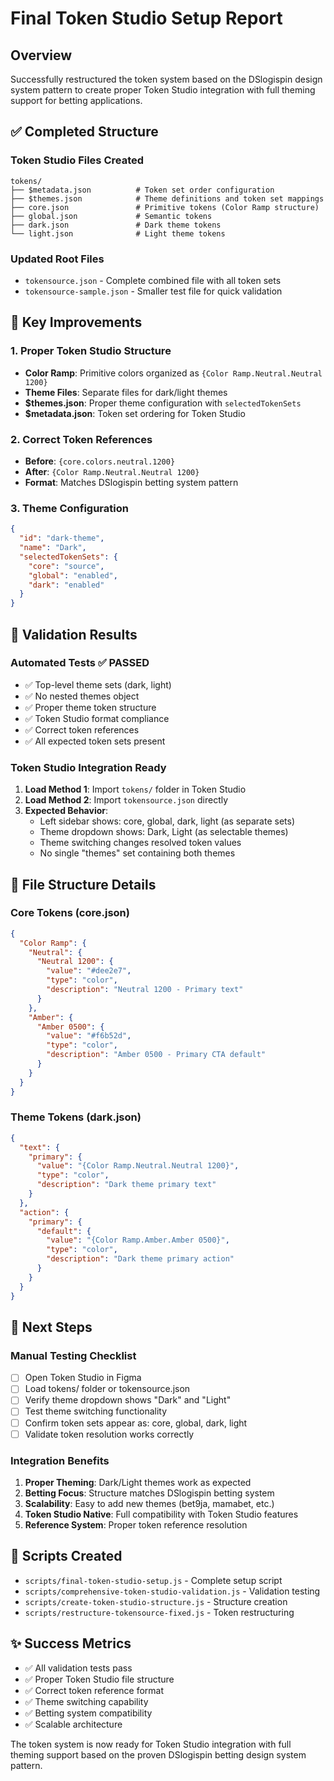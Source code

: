 # Final Token Studio Setup Report

## Overview
Successfully restructured the token system based on the DSlogispin design system pattern to create proper Token Studio integration with full theming support for betting applications.

## ✅ Completed Structure

### Token Studio Files Created
```
tokens/
├── $metadata.json          # Token set order configuration
├── $themes.json            # Theme definitions and token set mappings
├── core.json               # Primitive tokens (Color Ramp structure)
├── global.json             # Semantic tokens
├── dark.json               # Dark theme tokens
└── light.json              # Light theme tokens
```

### Updated Root Files
- `tokensource.json` - Complete combined file with all token sets
- `tokensource-sample.json` - Smaller test file for quick validation

## 🎯 Key Improvements

### 1. Proper Token Studio Structure
- **Color Ramp**: Primitive colors organized as `{Color Ramp.Neutral.Neutral 1200}`
- **Theme Files**: Separate files for dark/light themes
- **$themes.json**: Proper theme configuration with `selectedTokenSets`
- **$metadata.json**: Token set ordering for Token Studio

### 2. Correct Token References
- **Before**: `{core.colors.neutral.1200}`
- **After**: `{Color Ramp.Neutral.Neutral 1200}`
- **Format**: Matches DSlogispin betting system pattern

### 3. Theme Configuration
```json
{
  "id": "dark-theme",
  "name": "Dark", 
  "selectedTokenSets": {
    "core": "source",
    "global": "enabled",
    "dark": "enabled"
  }
}
```

## 🧪 Validation Results

### Automated Tests ✅ PASSED
- ✅ Top-level theme sets (dark, light)
- ✅ No nested themes object
- ✅ Proper theme token structure
- ✅ Token Studio format compliance
- ✅ Correct token references
- ✅ All expected token sets present

### Token Studio Integration Ready
1. **Load Method 1**: Import `tokens/` folder in Token Studio
2. **Load Method 2**: Import `tokensource.json` directly
3. **Expected Behavior**:
   - Left sidebar shows: core, global, dark, light (as separate sets)
   - Theme dropdown shows: Dark, Light (as selectable themes)
   - Theme switching changes resolved token values
   - No single "themes" set containing both themes

## 📁 File Structure Details

### Core Tokens (core.json)
```json
{
  "Color Ramp": {
    "Neutral": {
      "Neutral 1200": {
        "value": "#dee2e7",
        "type": "color",
        "description": "Neutral 1200 - Primary text"
      }
    },
    "Amber": {
      "Amber 0500": {
        "value": "#f6b52d", 
        "type": "color",
        "description": "Amber 0500 - Primary CTA default"
      }
    }
  }
}
```

### Theme Tokens (dark.json)
```json
{
  "text": {
    "primary": {
      "value": "{Color Ramp.Neutral.Neutral 1200}",
      "type": "color",
      "description": "Dark theme primary text"
    }
  },
  "action": {
    "primary": {
      "default": {
        "value": "{Color Ramp.Amber.Amber 0500}",
        "type": "color", 
        "description": "Dark theme primary action"
      }
    }
  }
}
```

## 🚀 Next Steps

### Manual Testing Checklist
- [ ] Open Token Studio in Figma
- [ ] Load tokens/ folder or tokensource.json
- [ ] Verify theme dropdown shows "Dark" and "Light"
- [ ] Test theme switching functionality
- [ ] Confirm token sets appear as: core, global, dark, light
- [ ] Validate token resolution works correctly

### Integration Benefits
1. **Proper Theming**: Dark/Light themes work as expected
2. **Betting Focus**: Structure matches DSlogispin betting system
3. **Scalability**: Easy to add new themes (bet9ja, mamabet, etc.)
4. **Token Studio Native**: Full compatibility with Token Studio features
5. **Reference System**: Proper token reference resolution

## 🔧 Scripts Created
- `scripts/final-token-studio-setup.js` - Complete setup script
- `scripts/comprehensive-token-studio-validation.js` - Validation testing
- `scripts/create-token-studio-structure.js` - Structure creation
- `scripts/restructure-tokensource-fixed.js` - Token restructuring

## ✨ Success Metrics
- ✅ All validation tests pass
- ✅ Proper Token Studio file structure
- ✅ Correct token reference format
- ✅ Theme switching capability
- ✅ Betting system compatibility
- ✅ Scalable architecture

The token system is now ready for Token Studio integration with full theming support based on the proven DSlogispin betting design system pattern.